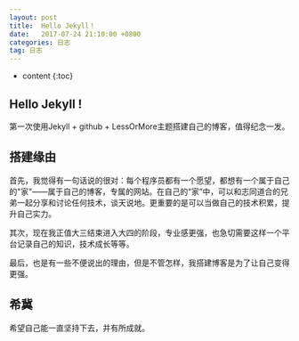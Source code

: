```yaml
---
layout: post
title:  Hello Jekyll！
date:   2017-07-24 21:10:00 +0800
categories: 日志
tag: 日志
---
```


* content
{:toc}


## Hello Jekyll !
第一次使用Jekyll + github + LessOrMore主题搭建自己的博客，值得纪念一发。  

## 搭建缘由
首先，我觉得有一句话说的很对：每个程序员都有一个愿望，都想有一个属于自己的"家"——属于自己的博客，专属的网站。在自己的“家”中，可以和志同道合的兄弟一起分享和讨论任何技术，谈天说地。更重要的是可以当做自己的技术积累，提升自己实力。  

其次，现在我正值大三结束进入大四的阶段，专业感更强，也急切需要这样一个平台记录自己的知识，技术成长等等。  

最后，也是有一些不便说出的理由，但是不管怎样，我搭建博客是为了让自己变得更强。

## 希冀
希望自己能一直坚持下去，并有所成就。